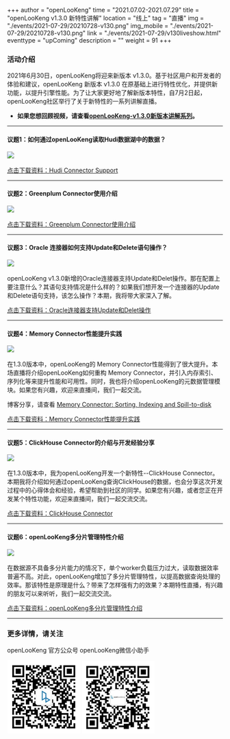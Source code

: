 +++
author = "openLooKeng"
time = "2021.07.02-2021.07.29" 
title = "openLooKeng v1.3.0 新特性讲解" 
location = "线上" 
tag = "直播"
img = "./events/2021-07-29/20210728-v130.png" 
img_mobile = "./events/2021-07-29/20210728-v130.png" 
link = "./events/2021-07-29/v130liveshow.html"
eventtype = "upComing"
description = ""
weight = 91
+++


### 活动介绍

2021年6月30日，openLooKeng将迎来新版本 v1.3.0。基于社区用户和开发者的体验和建议，openLooKeng 新版本 v1.3.0 在原基础上进行特性优化，并提供新功能，以提升引擎性能。为了让大家更好地了解新版本特性，自7月2日起，openLooKeng社区举行了关于新特性的一系列讲解直播。

* <b>如果您想回顾视频，请查看[openLooKeng-v1.3.0新版本讲解系列](https://www.bilibili.com/video/BV1M64y1x7iP/)。</b>

---

#### <b>议题1：如何通过openLooKeng读取Hudi数据湖中的数据？</b>

<img src="/zh-cn//events/2021-07-29/01.png">

<a href="hudi-conector-support.pdf" download="">点击下载资料：Hudi Connector Support</a>

---

#### <b>议题2：Greenplum Connector使用介绍</b>

<img src="/zh-cn//events/2021-07-29/02.png">

<a href="greenplum-connector.pdf" download="">点击下载资料：Greenplum Connector使用介绍</a>

---

#### <b>议题3：Oracle 连接器如何支持Update和Delete语句操作？</b>

<img src="/zh-cn//events/2021-07-29/03.png">

openLooKeng v1.3.0新增的Oracle连接器支持Update和Delet操作。那在配置上要注意什么？其语句支持情况是什么样的？如果我们想开发一个连接器的Update和Delete语句支持，该怎么操作？本期，我将带大家深入了解。

<a href="oracle-connector.pdf" download="">点击下载资料：Oracle连接器支持Update和Delet操作</a>

---
#### <b>议题4：Memory Connector性能提升实践</b>

<img src="/zh-cn//events/2021-07-29/04.png">

在1.3.0版本中，openLooKeng的 Memory Connector性能得到了很大提升。本场直播将介绍openLooKeng如何重构 Memory Connector，并引入内存索引、序列化等来提升性能和可用性。同时，我也将介绍openLooKeng的元数据管理模块。如果您有兴趣，欢迎来直播间，我们一起交流。

博客分享，请查看 [Memory Connector: Sorting, Indexing and Spill-to-disk](https://openlookeng.io/blog/2021/07/20/2021-07-20-memory-connector-update-v1.3.0.html)

<a href="memory-connector.pdf" download="">点击下载资料：Memory Connector性能提升实践</a>

---

#### <b>议题5：ClickHouse Connector的介绍与开发经验分享</b>

<img src="/zh-cn//events/2021-07-29/05.png">

在1.3.0版本中，我为openLooKeng开发一个新特性--ClickHouse Connector。本期我将介绍如何通过openLooKeng查询ClickHouse的数据，也会分享这次开发过程中的心得体会和经验，希望帮助到社区的同学。如果您有兴趣，或者您正在开发某个特性功能，欢迎来直播间，我们一起交流交流。

<a href="openlookeng-clickhouse-connector.pdf" download="">点击下载资料：ClickHouse Connector</a>

---

#### <b>议题6：openLooKeng多分片管理特性介绍</b>

<img src="/zh-cn//events/2021-07-29/07.png">

在数据源不具备多分片能力的情况下，单个worker负载压力过大，读取数据效率普遍不高。对此，openLooKeng增加了多分片管理特性，以提高数据查询处理的效率。那该特性是原理是什么？带来了怎样强有力的效果？本期特性直播，有兴趣的朋友可以来听听，我们一起交流交流。

<a href="openLooKeng多分片管理特性介绍.pdf" download="">点击下载资料：openLooKeng多分片管理特性介绍</a>

---

### 更多详情，请关注

openLooKeng 官方公众号       openLooKeng微信小助手

<img src="./accountCode.jpg">
<img src="./assistantCode.jpg">